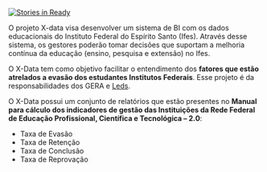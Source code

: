 [![Stories in Ready](https://badge.waffle.io/LEDS/X-data.png?label=ready&title=Ready)](https://waffle.io/LEDS/X-data)

O projeto X-data visa desenvolver um sistema de BI com os dados educacionais do Instituto Federal do Espírito Santo (Ifes). Através desse sistema, os gestores poderão tomar decisões que suportam a melhoria contínua da educação (ensino, pesquisa e extensão) no Ifes.

O X-Data tem como objetivo facilitar o entendimento dos **fatores que estão atrelados a evasão dos estudantes Institutos Federais**. Esse projeto é da responsabilidades dos  GERA e [Leds](http://leds.sr.ifes.edu.br/).

O X-Data possui um conjunto de relatórios que estão presentes no **Manual para cálculo dos indicadores de gestão das Instituições da Rede Federal de Educação Profissional, Científica e Tecnológica – 2.0**:

* Taxa de Evasão
* Taxa de Retenção
* Taxa de Conclusão
* Taxa de Reprovação


